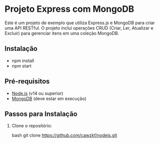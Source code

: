 # Projeto Express com MongoDB

Este é um projeto de exemplo que utiliza Express.js e MongoDB para criar uma API RESTful. O projeto inclui operações CRUD (Criar, Ler, Atualizar e Excluir) para gerenciar itens em uma coleção MongoDB.

## Instalação
- npm install
- npm start
  
## Pré-requisitos

- [Node.js](https://nodejs.org/) (v14 ou superior)
- [MongoDB](https://www.mongodb.com/) (deve estar em execução)

## Passos para Instalação

1. Clone o repositório:

   bash
   git clone https://github.com/cawzkf/nodejs.git
